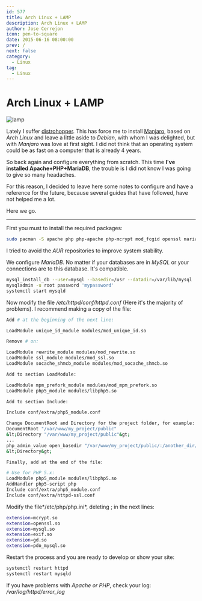 ```yaml
---
id: 577
title: Arch Linux + LAMP
description: Arch Linux + LAMP
author: Jose Cerrejon
icon: pen-to-square
date: 2015-06-16 08:00:00
prev: /
next: false
category:
  - Linux
tag:
  - Linux
---
```


# Arch Linux + LAMP

![lamp](/images/2015/06/lamp.png)

Lately I suffer [distrohopper](http://es.urbandictionary.com/define.php?term=distrohopper). This has force me to install [Manjaro](https://manjaro.github.io/), based on *Arch Linux* and leave a little aside to *Debian*, with whom I was delighted, but with *Manjaro* was love at first sight. I did not think that an operating system could be as fast on a computer that is already 4 years.

So back again and configure everything from scratch. This time **I've installed Apache+PHP+MariaDB**, the trouble is I did not know I was going to give so many headaches.

For this reason, I decided to leave here some notes to configure and have a reference for the future, because several guides that have followed, have not helped me a lot.

Here we go.

- - -
First you must to install the required packages: 

```bash
sudo pacman -S apache php php-apache php-mcrypt mod_fcgid openssl mariadb mariadb-clients
```

I tried to avoid the *AUR* repositories to improve system stability.

We configure *MariaDB*. No matter if your databases are in *MySQL* or your connections are to this database. It's compatible.

```bash
mysql_install_db --user=mysql --basedir=/usr --datadir=/var/lib/mysql
mysqladmin -u root password 'mypassword'
systemctl start mysqld
```

Now modify the file */etc/httpd/conf/httpd.conf* (Here it's the majority of problems). I recommend making a copy of the file:

```bash
Add # at the beginning of the next line:

LoadModule unique_id_module modules/mod_unique_id.so

Remove # on:

LoadModule rewrite_module modules/mod_rewrite.so
LoadModule ssl_module modules/mod_ssl.so
LoadModule socache_shmcb_module modules/mod_socache_shmcb.so

Add to section LoadModule:

LoadModule mpm_prefork_module modules/mod_mpm_prefork.so
LoadModule php5_module modules/libphp5.so

Add to section Include:

Include conf/extra/php5_module.conf

Change DocumentRoot and Directory for the project folder, for example:
DocumentRoot "/var/www/my_project/public"
&lt;Directory "/var/www/my_project/public"&gt;
...
php_admin_value open_basedir "/var/www/my_project/public/:/another_dir/:/"
&lt;Directory&gt;

Finally, add at the end of the file:

# Use for PHP 5.x:
LoadModule php5_module modules/libphp5.so
AddHandler php5-script php
Include conf/extra/php5_module.conf
Include conf/extra/httpd-ssl.conf

```

Modify the file*/etc/php/php.ini*, deleting ; in the next lines: 

```bash
extension=mcrypt.so
extension=openssl.so
extension=mysql.so
extension=exif.so
extension=gd.so
extension=pdo_mysql.so
```

Restart the process and you are ready to develop or show your site:

```bash
systemctl restart httpd
systemctl restart mysqld
```

If you have problems with *Apache or PHP*, check your log: */var/log/httpd/error_log*

